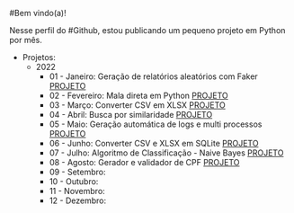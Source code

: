 #Bem vindo(a)!

Nesse perfil do #Github, estou publicando um pequeno projeto em Python por mês. 

- Projetos:
  - 2022
    - 01 - Janeiro: Geração de relatórios aleatórios com Faker [PROJETO](https://github.com/pycriador/PyFaker/blob/main/pyFaker.ipynb)
    - 02 - Fevereiro: Mala direta em Python [PROJETO](https://github.com/pycriador/PyMalaDireta)
    - 03 - Março: Converter CSV em XLSX [PROJETO](https://github.com/pycriador/PyCSVtoXLSX/blob/main/%5BUpload%5D_PyJoinCSV.ipynb)
    - 04 - Abril: Busca por similaridade [PROJETO](https://github.com/pycriador/PyNLTK/blob/main/%5BUpload%5D_PyNLTK_Busca_por_similaridade.ipynb)
    - 05 - Maio: Geração automática de logs e multi processos [PROJETO](https://github.com/pycriador/PyLog/blob/main/pyLog.ipynb)
    - 06 - Junho: Converter CSV e XLSX em SQLite [PROJETO](https://github.com/pycriador/PyCSVtoSQL/blob/main/pyCSVtoSQL.ipynb)
    - 07 - Julho: Algoritmo de Classificação - Naive Bayes [PROJETO](https://github.com/pycriador/PyNaiveBayes/blob/main/PyNaiveBayes.ipynb) 
    - 08 - Agosto: Gerador e validador de CPF [PROJETO](https://github.com/pycriador/PyCPF/blob/main/pyCPF.ipynb)
    - 09 - Setembro:
    - 10 - Outubro:
    - 11 - Novembro:
    - 12 - Dezembro:
